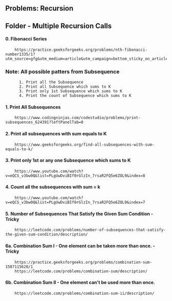 ## Problems: Recursion

## Folder - Multiple Recursion Calls
#### 0. Fibonacci Series
        https://practice.geeksforgeeks.org/problems/nth-fibonacci-number1335/1?utm_source=gfg&utm_medium=article&utm_campaign=bottom_sticky_on_article

### Note: All possible patters from Subsequence
          1. Print all the Subsequence
          2. Print all Subsequence which sums to K
          3. Print only 1st Subsequence which sums to K
          4. Print the count of Subsequence which sums to K
          
#### 1. Print All Subsequences
        https://www.codingninjas.com/codestudio/problems/print-subsequences_624391?leftPanelTab=0
        
#### 2. Print all subsequences with sum equals to K
        https://www.geeksforgeeks.org/find-all-subsequences-with-sum-equals-to-k/  
        
#### 3. Print only 1st or any one Subsequence which sums to K
        https://www.youtube.com/watch?v=eQCS_v3bw0Q&list=PLgUwDviBIf0rGlzIn_7rsaR2FQ5e6ZOL9&index=8

#### 4. Count all the subsequences with sum = k
        https://www.youtube.com/watch?v=eQCS_v3bw0Q&list=PLgUwDviBIf0rGlzIn_7rsaR2FQ5e6ZOL9&index=7        
        
#### 5. Number of Subsequences That Satisfy the Given Sum Condition - Tricky
        https://leetcode.com/problems/number-of-subsequences-that-satisfy-the-given-sum-condition/description/    
        
#### 6a. Combination Sum I - One element can be taken more than once. - Tricky
        https://practice.geeksforgeeks.org/problems/combination-sum-1587115620/1
        https://leetcode.com/problems/combination-sum/description/
        
#### 6b. Combination Sum II - One element can't be used more than once.
        https://leetcode.com/problems/combination-sum-ii/description/
